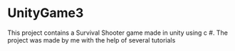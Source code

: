 # UnityGame3
 This project contains a Survival Shooter game made in unity using c #. The project was made by me with the help of several tutorials
